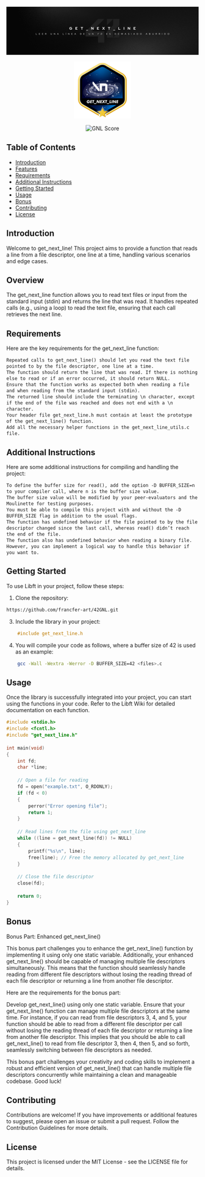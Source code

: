 ![Banner](https://raw.githubusercontent.com/15Galan/42_project-readmes/master/banners/cursus/projects/get_next_line-dark.png)

<p align="center">
  <img src="https://raw.githubusercontent.com/mcombeau/mcombeau/main/42_badges/get_next_linem.png" alt="GNL Logo">
</p>

<p align="center">
  <img src="https://img.shields.io/badge/Score-125%2F100-brightgreen" alt="GNL Score">
</p>

## Table of Contents

- [Introduction](#introduction)
- [Features](#overview)
- [Requirements](#requirements)
- [Additional Instructions](#additional-instructions)
- [Getting Started](#getting-started)
- [Usage](#usage)
- [Bonus](#bonus)
- [Contributing](#contributing)
- [License](#license)

## Introduction

Welcome to get_next_line! This project aims to provide a function that reads a line from a file descriptor, one line at a time, handling various scenarios and edge cases.

## Overview

The get_next_line function allows you to read text files or input from the standard input (stdin) and returns the line that was read. It handles repeated calls (e.g., using a loop) to read the text file, ensuring that each call retrieves the next line.

## Requirements

Here are the key requirements for the get_next_line function:

```
Repeated calls to get_next_line() should let you read the text file pointed to by the file descriptor, one line at a time.
The function should return the line that was read. If there is nothing else to read or if an error occurred, it should return NULL.
Ensure that the function works as expected both when reading a file and when reading from the standard input (stdin).
The returned line should include the terminating \n character, except if the end of the file was reached and does not end with a \n character.
Your header file get_next_line.h must contain at least the prototype of the get_next_line() function.
Add all the necessary helper functions in the get_next_line_utils.c file.
```
## Additional Instructions

Here are some additional instructions for compiling and handling the project:

```
To define the buffer size for read(), add the option -D BUFFER_SIZE=n to your compiler call, where n is the buffer size value.
The buffer size value will be modified by your peer-evaluators and the Moulinette for testing purposes.
You must be able to compile this project with and without the -D BUFFER_SIZE flag in addition to the usual flags.
The function has undefined behavior if the file pointed to by the file descriptor changed since the last call, whereas read() didn’t reach the end of the file.
The function also has undefined behavior when reading a binary file. However, you can implement a logical way to handle this behavior if you want to.
```

## Getting Started

To use Libft in your project, follow these steps:

1. Clone the repository:

```bash
https://github.com/francfer-art/42GNL.git
```

3. Include the library in your project:

```c
    #include get_next_line.h
```

4. You will compile your code as follows, where a buffer size of 42 is used as an example:

```bash
    gcc -Wall -Wextra -Werror -D BUFFER_SIZE=42 <files>.c
```

## Usage

Once the library is successfully integrated into your project, you can start using the functions in your code. Refer to the Libft Wiki for detailed documentation on each function.

```c
#include <stdio.h>
#include <fcntl.h>
#include "get_next_line.h"

int main(void)
{
    int fd;
    char *line;

    // Open a file for reading
    fd = open("example.txt", O_RDONLY);
    if (fd < 0)
    {
        perror("Error opening file");
        return 1;
    }

    // Read lines from the file using get_next_line
    while ((line = get_next_line(fd)) != NULL)
    {
        printf("%s\n", line);
        free(line); // Free the memory allocated by get_next_line
    }

    // Close the file descriptor
    close(fd);

    return 0;
}


```

## Bonus


Bonus Part: Enhanced get_next_line()

This bonus part challenges you to enhance the get_next_line() function by implementing it using only one static variable. Additionally, your enhanced get_next_line() should be capable of managing multiple file descriptors simultaneously. This means that the function should seamlessly handle reading from different file descriptors without losing the reading thread of each file descriptor or returning a line from another file descriptor.

Here are the requirements for the bonus part:

Develop get_next_line() using only one static variable.
Ensure that your get_next_line() function can manage multiple file descriptors at the same time.
For instance, if you can read from file descriptors 3, 4, and 5, your function should be able to read from a different file descriptor per call without losing the reading thread of each file descriptor or returning a line from another file descriptor. This implies that you should be able to call get_next_line() to read from file descriptor 3, then 4, then 5, and so forth, seamlessly switching between file descriptors as needed.

This bonus part challenges your creativity and coding skills to implement a robust and efficient version of get_next_line() that can handle multiple file descriptors concurrently while maintaining a clean and manageable codebase. Good luck!

## Contributing

Contributions are welcome! If you have improvements or additional features to suggest, please open an issue or submit a pull request. Follow the Contribution Guidelines for more details.

## License
This project is licensed under the MIT License - see the LICENSE file for details.

